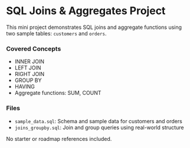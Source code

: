 # SQL Joins & Aggregates Project

This mini project demonstrates SQL joins and aggregate functions using two sample tables: `customers` and `orders`.

### Covered Concepts
- INNER JOIN
- LEFT JOIN
- RIGHT JOIN
- GROUP BY
- HAVING
- Aggregate functions: SUM, COUNT

### Files
- `sample_data.sql`: Schema and sample data for customers and orders
- `joins_groupby.sql`: Join and group queries using real-world structure

No starter or roadmap references included.
